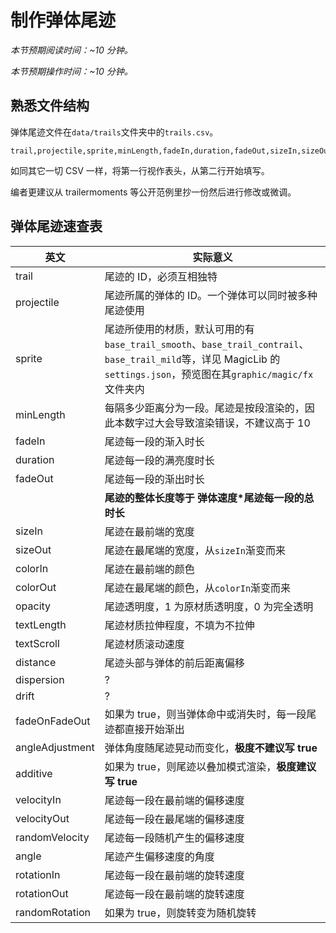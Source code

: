 # 制作弹体尾迹

*本节预期阅读时间：~10 分钟。*

*本节预期操作时间：~10 分钟。*

## 熟悉文件结构

弹体尾迹文件在`data/trails`文件夹中的`trails.csv`。

```csv
trail,projectile,sprite,minLength,fadeIn,duration,fadeOut,sizeIn,sizeOut,colorIn,colorOut,opacity,textLength,textScroll,distance,dispersion,drift,fadeOnFadeOut,angleAdjustment,additive,velocityIn,velocityOut,randomVelocity,angle,rotationIn,rotationOut,randomRotation,renderBelowExplosions

```

如同其它一切 CSV 一样，将第一行视作表头，从第二行开始填写。

编者更建议从 trailermoments 等公开范例里抄一份然后进行修改或微调。

## 弹体尾迹速查表

| 英文            | 实际意义                                                     |
| --------------- | ------------------------------------------------------------ |
| trail           | 尾迹的 ID，必须互相独特                                      |
| projectile      | 尾迹所属的弹体的 ID。一个弹体可以同时被多种尾迹使用          |
| sprite          | 尾迹所使用的材质，默认可用的有`base_trail_smooth`、`base_trail_contrail`、`base_trail_mild`等，详见 MagicLib 的`settings.json`，预览图在其`graphic/magic/fx`文件夹内 |
| minLength       | 每隔多少距离分为一段。尾迹是按段渲染的，因此本数字过大会导致渲染错误，不建议高于 10 |
| fadeIn          | 尾迹每一段的渐入时长                                         |
| duration        | 尾迹每一段的满亮度时长                                       |
| fadeOut         | 尾迹每一段的渐出时长                                         |
|                 | **尾迹的整体长度等于 弹体速度*尾迹每一段的总时长**           |
| sizeIn          | 尾迹在最前端的宽度                                           |
| sizeOut         | 尾迹在最尾端的宽度，从`sizeIn`渐变而来                       |
| colorIn         | 尾迹在最前端的颜色                                           |
| colorOut        | 尾迹在最尾端的颜色，从`colorIn`渐变而来                      |
| opacity         | 尾迹透明度，1 为原材质透明度，0 为完全透明                   |
| textLength      | 尾迹材质拉伸程度，不填为不拉伸                               |
| textScroll      | 尾迹材质滚动速度                                             |
| distance        | 尾迹头部与弹体的前后距离偏移                                 |
| dispersion      | ?                                                            |
| drift           | ?                                                            |
| fadeOnFadeOut   | 如果为 true，则当弹体命中或消失时，每一段尾迹都直接开始渐出  |
| angleAdjustment | 弹体角度随尾迹晃动而变化，**极度不建议写 true**              |
| additive        | 如果为 true，则尾迹以叠加模式渲染，**极度建议写 true**       |
| velocityIn      | 尾迹每一段在最前端的偏移速度                                 |
| velocityOut     | 尾迹每一段在最尾端的偏移速度                                 |
| randomVelocity  | 尾迹每一段随机产生的偏移速度                                 |
| angle           | 尾迹产生偏移速度的角度                                       |
| rotationIn      | 尾迹每一段在最前端的旋转速度                                 |
| rotationOut     | 尾迹每一段在最前端的旋转速度                                 |
| randomRotation  | 如果为 true，则旋转变为随机旋转                              |

